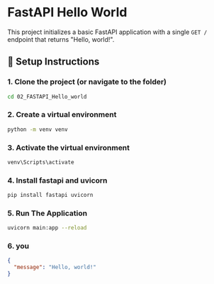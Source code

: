 # FastAPI Hello World

This project initializes a basic FastAPI application with a single `GET /` endpoint that returns "Hello, world!".

## 🔧 Setup Instructions

### 1. Clone the project (or navigate to the folder)

```bash
cd 02_FASTAPI_Hello_world
```


### 2. Create a virtual environment

```bash
python -m venv venv
```

### 3. Activate the virtual environment

```bash
venv\Scripts\activate
```

### 4. Install fastapi and uvicorn

```bash
pip install fastapi uvicorn
```

### 5. Run The Application

```bash
uvicorn main:app --reload
```

### 6. you 

```json
{
  "message": "Hello, world!"
}
```



